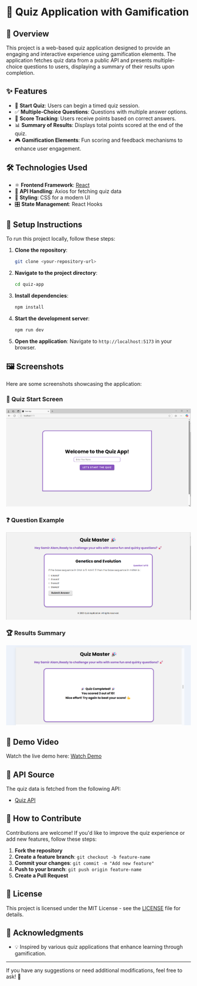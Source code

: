 # 🎯 Quiz Application with Gamification

## 📌 Overview
This project is a web-based quiz application designed to provide an engaging and interactive experience using gamification elements. The application fetches quiz data from a public API and presents multiple-choice questions to users, displaying a summary of their results upon completion.

## ✨ Features
- 🏁 **Start Quiz**: Users can begin a timed quiz session.
- ✅ **Multiple-Choice Questions**: Questions with multiple answer options.
- 🎯 **Score Tracking**: Users receive points based on correct answers.
- 📊 **Summary of Results**: Displays total points scored at the end of the quiz.
- 🎮 **Gamification Elements**: Fun scoring and feedback mechanisms to enhance user engagement.

## 🛠️ Technologies Used
- ⚛️ **Frontend Framework**: [React](https://reactjs.org/)
- 🔗 **API Handling**: Axios for fetching quiz data
- 🎨 **Styling**: CSS for a modern UI
- 🎛 **State Management**: React Hooks

## 🚀 Setup Instructions
To run this project locally, follow these steps:

1. **Clone the repository**:
   ```bash
   git clone <your-repository-url>
   ```
2. **Navigate to the project directory**:
   ```bash
   cd quiz-app
   ```
3. **Install dependencies**:
   ```bash
   npm install
   ```
4. **Start the development server**:
   ```bash
   npm run dev
   ```
5. **Open the application**:
   Navigate to `http://localhost:5173` in your browser.

## 🖼️ Screenshots
Here are some screenshots showcasing the application:

### 🏁 Quiz Start Screen
![Quiz Start Screen](screenshots/start-screen.png)

### ❓ Question Example
![Question Example](screenshots/question-example.png)

### 🏆 Results Summary
![Results Summary](screenshots/results-summary.png)

## 🎥 Demo Video
Watch the live demo here: [Watch Demo](screenshots/quiz-app-demo-vide.mp4)

## 🔗 API Source
The quiz data is fetched from the following API:
- [Quiz API](https://api.jsonserve.com/Uw5CrX)

## 🤝 How to Contribute
Contributions are welcome! If you'd like to improve the quiz experience or add new features, follow these steps:

1. **Fork the repository**
2. **Create a feature branch**: `git checkout -b feature-name`
3. **Commit your changes**: `git commit -m "Add new feature"`
4. **Push to your branch**: `git push origin feature-name`
5. **Create a Pull Request**

## 📜 License
This project is licensed under the MIT License - see the [LICENSE](LICENSE) file for details.

## 🙌 Acknowledgments
- 💡 Inspired by various quiz applications that enhance learning through gamification.

---

If you have any suggestions or need additional modifications, feel free to ask! 🚀

